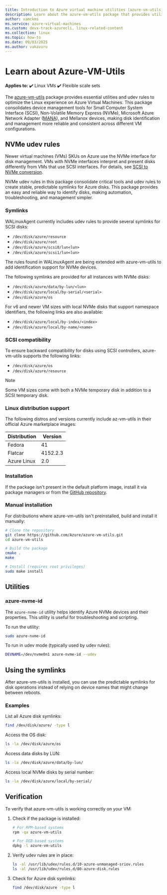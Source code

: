 ```yaml
---
title: Introduction to Azure virtual machine utilities (azure-vm-utils)
description: Learn about the azure-vm-utils package that provides utilities and udev rules for an optimal Linux experience on Azure VMs
author: vamckms
ms.service: azure-virtual-machines
ms.custom: devx-track-azurecli, linux-related-content
ms.collection: linux
ms.topic: how-to
ms.date: 09/03/2025
ms.author: vakavuru
---
```


# Learn about Azure-VM-Utils

**Applies to:** :heavy_check_mark: Linux VMs :heavy_check_mark: Flexible scale sets 

The [azure-vm-utils](https://github.com/Azure/azure-vm-utils) package provides essential utilities and udev rules to optimize the Linux experience on Azure Virtual Machines. This package consolidates device management tools for Small Computer System Interface (SCSI), Non-Volatile Memory Express (NVMe), Microsoft Azure Network Adapter ([MANA](/azure/virtual-network/accelerated-networking-mana-overview)), and Mellanox devices, making disk identification and management more reliable and consistent across different VM configurations.

## NVMe udev rules

Newer virtual machines (VMs) SKUs on Azure use the NVMe interface for disk management. VMs with NVMe interfaces interpret and present disks differently from VMs that use SCSI interfaces. For details, see [SCSI to NVMe conversion](/azure/virtual-machines/nvme-linux#scsi-vs-nvme). 

NVMe udev rules in this package consolidate critical tools and udev rules to create stable, predictable symlinks for Azure disks. This package provides an easy and reliable way to identify disks, making automation, troubleshooting, and management simpler.

### Symlinks

WALinuxAgent currently includes udev rules to provide several symlinks for SCSI disks:

- `/dev/disk/azure/resource`
- `/dev/disk/azure/root`
- `/dev/disk/azure/scsi0/lun<lun>`
- `/dev/disk/azure/scsi1/lun<lun>`

The rules found in WALinuxAgent are being extended with azure-vm-utils to add identification support for NVMe devices.

The following symlinks are provided for all instances with NVMe disks:

- `/dev/disk/azure/data/by-lun/<lun>`
- `/dev/disk/azure/local/by-serial/<serial>`
- `/dev/disk/azure/os`

For v6 and newer VM sizes with local NVMe disks that support namespace identifiers, the following links are also available:

- `/dev/disk/azure/local/by-index/<index>`
- `/dev/disk/azure/local/by-name/<name>`

### SCSI compatibility

To ensure backward compatibility for disks using SCSI controllers, azure-vm-utils supports the following links:

- `/dev/disk/azure/os`
- `/dev/disk/azure/resource`

> [!NOTE]
> Some VM sizes come with both a NVMe temporary disk in addition to a SCSI temporary disk.

### Linux distribution support

The following distros and versions currently include az-vm-utils in their official Azure marketplace images:

| Distribution | Version |
|--------|---------|
| Fedora | 41 |
| Flatcar | 4152.2.3 |
| Azure Linux | 2.0 |

### Installation

If the package isn't present in the default platform image, install it via package managers or from the [GitHub repository](https://github.com/Azure/azure-vm-utils).

### Manual installation

For distributions where azure-vm-utils isn't preinstalled, build and install it manually:

```bash
# Clone the repository
git clone https://github.com/Azure/azure-vm-utils.git
cd azure-vm-utils

# Build the package
cmake .
make

# Install (requires root privileges)
sudo make install
```

## Utilities

### azure-nvme-id

The `azure-nvme-id` utility helps identify Azure NVMe devices and their properties. This utility is useful for troubleshooting and scripting.

To run the utility:

```bash
sudo azure-nvme-id
```

To run in udev mode (typically used by udev rules):

```bash
DEVNAME=/dev/nvme0n1 azure-nvme-id --udev
```

## Using the symlinks

After azure-vm-utils is installed, you can use the predictable symlinks for disk operations instead of relying on device names that might change between reboots.

### Examples

List all Azure disk symlinks:

```bash
find /dev/disk/azure/ -type l
```

Access the OS disk:

```bash
ls -la /dev/disk/azure/os
```

Access data disks by LUN:

```bash
ls -la /dev/disk/azure/data/by-lun/
```

Access local NVMe disks by serial number:

```bash
ls -la /dev/disk/azure/local/by-serial/
```

## Verification

To verify that azure-vm-utils is working correctly on your VM:

1. Check if the package is installed:
   
   ```bash
   # For RPM-based systems
   rpm -qa azure-vm-utils
   
   # For DEB-based systems
   dpkg -l azure-vm-utils
   ```

1. Verify udev rules are in place:
   
   ```bash
   ls -al /usr/lib/udev/rules.d/10-azure-unmanaged-sriov.rules
   ls -al /usr/lib/udev/rules.d/80-azure-disk.rules
   ```

1. Check for Azure disk symlinks:
   
   ```bash
   find /dev/disk/azure -type l
   ```